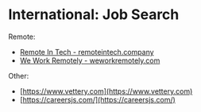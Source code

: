 # International: Job Search

Remote:
- [Remote In Tech - remoteintech.company](https://remoteintech.company/)
- [We Work Remotely - weworkremotely.com](https://weworkremotely.com/#job-listings)

Other:
- [https://www.vettery.com](https://www.vettery.com)
- [https://careersjs.com/](https://careersjs.com/)
